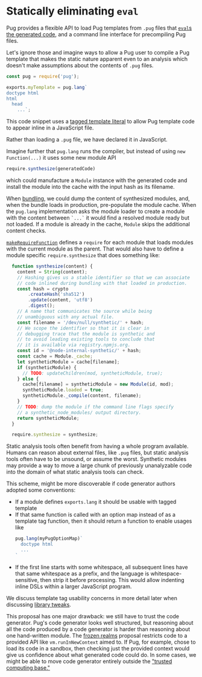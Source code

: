 # Statically eliminating `eval`

Pug provides a flexible API to load Pug templates from `.pug` files
that [`eval`s the generated code][pug-eval],
and a command line interface for precompiling Pug files.

Let's ignore those and imagine ways to allow a Pug user to
compile a Pug template that makes the static nature apparent
even to an analysis which doesn't make assumptions about the
contents of `.pug` files.

```js
const pug = require('pug');

exports.myTemplate = pug.lang`
doctype html
html
  head
    ...`;
```

This code snippet uses a [tagged template literal][] to allow Pug
template code to appear inline in a JavaScript file.

Rather than loading a `.pug` file, we have declared it in JavaScript.

Imagine further that `pug.lang` runs the compiler, but instead of
using `new Function(...)` it uses some new module API

```js
require.synthesize(generatedCode)
```

which could manufacture a `Module` instance with the generated code and
install the module into the cache with the input hash as its filename.

When [bundling](bundling.md), we could dump the content of synthesized
modules, and, when the bundle loads in production, pre-populate
the module cache.  When the `pug.lang` implementation asks the
module loader to create a module with the content between
<code>&#96;...&#96;</code> it would find a resolved module ready but not
loaded.  If a module is already in the cache, `Module` skips the
additional content checks.

[`makeRequireFunction`][] defines a `require` for each module
that loads modules with the current module as the parent.
That would also have to define a module specific `require.synthesize`
that does something like:

```js
  function synthesize(content) {
    content = String(content);
    // Hashing gives us a stable identifier so that we can associate
    // code inlined during bundling with that loaded in production.
    const hash = crypto
        .createHash('sha512')
        .update(content, 'utf8')
        .digest();
    // A name that communicates the source while being
    // unambiguous with any actual file.
    const filename = '/dev/null/synthetic/' + hash;
    // We scope the identifier so that it is clear in
    // debugging trace that the module is synthetic and
    // to avoid leading existing tools to conclude that
    // it is available via registry.npmjs.org.
    const id = '@node-internal-synthetic/' + hash;
    const cache = Module._cache;
    let syntheticModule = cache[filename];
    if (syntheticModule) {
      // TODO: updateChildren(mod, syntheticModule, true);
    } else {
      cache[filename] = syntheticModule = new Module(id, mod);
      syntheticModule.loaded = true;
      syntheticModule._compile(content, filename);
    }
    // TODO: dump the module if the command line flags specify
    // a synthetic_node_modules/ output directory.
    return syntheticModule;
  }

  require.synthesize = synthesize;
```

Static analysis tools often benefit from having a whole program
available.  Humans can reason about external files, like `.pug` files,
but static analysis tools often have to be unsound, or assume the
worst.  Synthetic modules may provide a way to move a large chunk of
previously unanalyzable code into the domain of what static analysis
tools can check.

This scheme, might be more discoverable if code generator authors
adopted some conventions:

*  If a module defines `exports.lang` it should be usable with
   tagged template
*  If that same function is called with an option map instead
   of as a template tag function, then it should return a function
   to enable usages like
   ```js
   pug.lang(myPugOptionMap)`
     doctype html
     ...
   `
   ```
*  If the first line starts with some whitespace, all subsequent
   lines have that same whitespace as a prefix, and the language
   is whitespace-sensitive, then strip it before processing.
   This would allow indenting inline DSLs within a larger
   JavaScript program.

We discuss template tag usability concerns in more detail later when
discussing [library tweaks][library].

This proposal has one major drawback: we still have to trust the code
generator.  Pug's code generator looks well structured, but reasoning
about all the code produced by a code generator is harder than
reasoning about one hand-written module.  The [frozen realms][] proposal
restricts code to a provided API like `vm.runInNewContext` aimed to.
If Pug, for example, chose to load its code in a sandbox, then
checking just the provided context would give us confidence about what
generated code could do.  In some cases, we might be able to move code
generator entirely outside the ["trusted computing base."][TCB]

[tagged template literal]: https://developer.mozilla.org/en-US/docs/Web/JavaScript/Reference/Template_literals#Tagged_template_literals
[pug-eval]: https://github.com/pugjs/pug/blob/926f7c720112cac76cfedb003e25e9f43d3a1767/packages/pug/lib/index.js#L261-L263
[library]: ../chapter-7/libraries.md
[`makeRequireFunction`]: https://github.com/nodejs/node/blob/8f5040771475ca5435b6cb78ab2ebce7447afcc1/lib/internal/module.js#L5
[frozen realms]: https://github.com/tc39/proposal-frozen-realms
[TCB]: https://en.wikipedia.org/wiki/Trusted_computing_base

